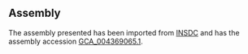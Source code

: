 
Assembly
--------

The assembly presented has been imported from 
[INSDC](http://www.insdc.org) and has the assembly accession
[GCA\_004369065.1](http://www.ebi.ac.uk/ena/data/view/GCA_004369065.1).

